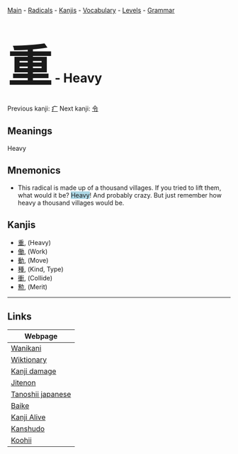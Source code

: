 <style> bigfont {font-size: 100px}</style>
[Main](../README.md) -
[Radicals](../radicals.md) -
[Kanjis](../kanjis.md) -
[Vocabulary](../vocabulary.md) -
[Levels](../levels.md) -
[Grammar](../grammar.md)
# <bigfont> 重</bigfont> - Heavy 

Previous kanji: [疒](疒.md) Next kanji: [令](令.md) 

## Meanings
 Heavy
## Mnemonics
 * This radical is made up of a thousand villages. If you tried to lift them, what would it be? <span style="background-color:#ADD8E6"> Heavy</span>! And probably crazy. But just remember how heavy a thousand villages would be.


## Kanjis
 * [重](../kanjis/重.md), (Heavy)
* [働](../kanjis/働.md), (Work)
* [動](../kanjis/動.md), (Move)
* [種](../kanjis/種.md), (Kind, Type)
* [衝](../kanjis/衝.md), (Collide)
* [勲](../kanjis/勲.md), (Merit)



---

## Links 

| Webpage |
| --- |
| [Wanikani          ](https://www.wanikani.com/kanji/重) |
| [Wiktionary        ](https://en.wiktionary.org/wiki/重) |
| [Kanji damage      ](http://www.kanjidamage.com/kanji/search?utf8=✓&q=重) |
| [Jitenon           ](https://jitenon.com/kanji/重) |
| [Tanoshii japanese ](https://www.tanoshiijapanese.com/dictionary/kanji.cfm?k=重) |
| [Baike             ](https://baike.baidu.com/item/重) |
| [Kanji Alive       ](https://app.kanjialive.com/重) |
| [Kanshudo          ](https://www.kanshudo.com/searchmn?q=重) |
| [Koohii            ](https://kanji.koohii.com/study/kanji/重) |

